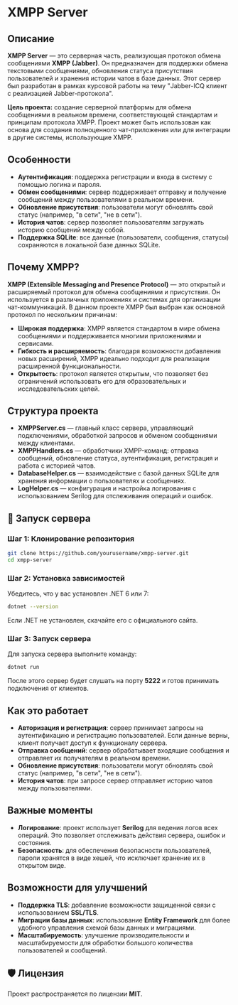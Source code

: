 # XMPP Server

## Описание

**XMPP Server** — это серверная часть, реализующая протокол обмена сообщениями **XMPP (Jabber)**. Он предназначен для поддержки обмена текстовыми сообщениями, обновления статуса присутствия пользователей и хранения истории чатов в базе данных. Этот сервер был разработан в рамках курсовой работы на тему "Jabber-ICQ клиент с реализацией Jabber-протокола".

**Цель проекта:** создание серверной платформы для обмена сообщениями в реальном времени, соответствующей стандартам и принципам протокола XMPP. Проект может быть использован как основа для создания полноценного чат-приложения или для интеграции в другие системы, использующие XMPP.

## Особенности

- **Аутентификация**: поддержка регистрации и входа в систему с помощью логина и пароля.
- **Обмен сообщениями**: сервер поддерживает отправку и получение сообщений между пользователями в реальном времени.
- **Обновление присутствия**: пользователи могут обновлять свой статус (например, "в сети", "не в сети").
- **История чатов**: сервер позволяет пользователям загружать историю сообщений между собой.
- **Поддержка SQLite**: все данные (пользователи, сообщения, статусы) сохраняются в локальной базе данных SQLite.

## Почему XMPP?

**XMPP (Extensible Messaging and Presence Protocol)** — это открытый и расширяемый протокол для обмена сообщениями и присутствия. Он используется в различных приложениях и системах для организации чат-коммуникаций. В данном проекте XMPP был выбран как основной протокол по нескольким причинам:

- **Широкая поддержка**: XMPP является стандартом в мире обмена сообщениями и поддерживается многими приложениями и сервисами.
- **Гибкость и расширяемость**: благодаря возможности добавления новых расширений, XMPP идеально подходит для реализации расширенной функциональности.
- **Открытость**: протокол является открытым, что позволяет без ограничений использовать его для образовательных и исследовательских целей.

## Структура проекта

- **XMPPServer.cs** — главный класс сервера, управляющий подключениями, обработкой запросов и обменом сообщениями между клиентами.
- **XMPPHandlers.cs** — обработчики XMPP-команд: отправка сообщений, обновление статуса, аутентификация, регистрация и работа с историей чатов.
- **DatabaseHelper.cs** — взаимодействие с базой данных SQLite для хранения информации о пользователях и сообщениях.
- **LogHelper.cs** — конфигурация и настройка логирования с использованием Serilog для отслеживания операций и ошибок.

## 🚀 Запуск сервера

### Шаг 1: Клонирование репозитория

```bash
git clone https://github.com/yourusername/xmpp-server.git
cd xmpp-server
```

### Шаг 2: Установка зависимостей

Убедитесь, что у вас установлен .NET 6 или 7:

```bash
dotnet --version
```

Если .NET не установлен, скачайте его с официального сайта.

### Шаг 3: Запуск сервера

Для запуска сервера выполните команду:

```bash
dotnet run
```

После этого сервер будет слушать на порту **5222** и готов принимать подключения от клиентов.

## Как это работает

- **Авторизация и регистрация**: сервер принимает запросы на аутентификацию и регистрацию пользователей. Если данные верны, клиент получает доступ к функционалу сервера.
- **Отправка сообщений**: сервер обрабатывает входящие сообщения и отправляет их получателям в реальном времени.
- **Обновление присутствия**: пользователи могут обновлять свой статус (например, "в сети", "не в сети").
- **История чатов**: при запросе сервер отправляет историю чатов между пользователями.

## Важные моменты

- **Логирование**: проект использует **Serilog** для ведения логов всех операций. Это позволяет отслеживать действия сервера, ошибок и состояния.
- **Безопасность**: для обеспечения безопасности пользователей, пароли хранятся в виде хешей, что исключает хранение их в открытом виде.

## Возможности для улучшений

- **Поддержка TLS**: добавление возможности защищенной связи с использованием **SSL/TLS**.
- **Миграции базы данных**: использование **Entity Framework** для более удобного управления схемой базы данных и миграциями.
- **Масштабируемость**: улучшение производительности и масштабируемости для обработки большого количества пользователей и сообщений.

## 🛡 Лицензия

Проект распространяется по лицензии **MIT**.
